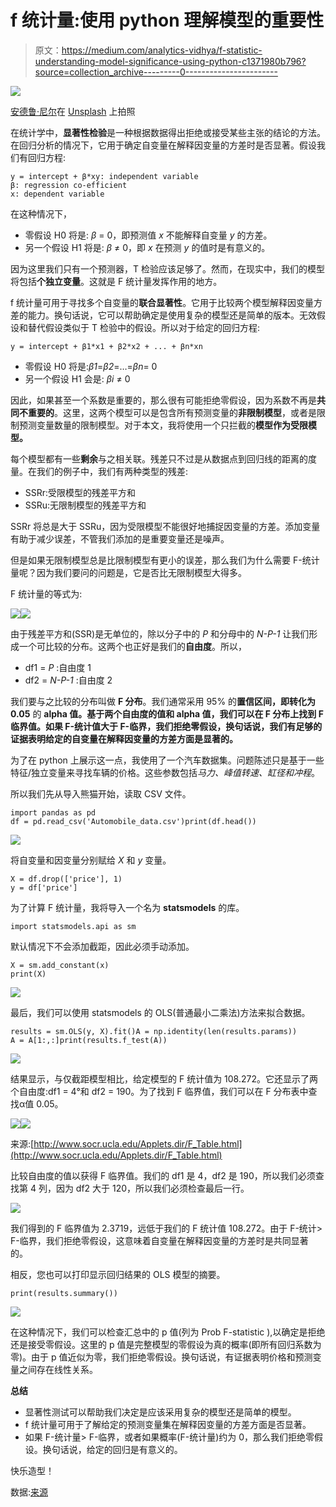 # f 统计量:使用 python 理解模型的重要性

> 原文：<https://medium.com/analytics-vidhya/f-statistic-understanding-model-significance-using-python-c1371980b796?source=collection_archive---------0----------------------->

![](img/76eefadb720ee3fda0876c6e7aa2e128.png)

[安德鲁·尼尔](https://unsplash.com/@andrewtneel?utm_source=unsplash&utm_medium=referral&utm_content=creditCopyText)在 [Unsplash](https://unsplash.com/s/photos/decision?utm_source=unsplash&utm_medium=referral&utm_content=creditCopyText) 上拍照

在统计学中，**显著性检验**是一种根据数据得出拒绝或接受某些主张的结论的方法。在回归分析的情况下，它用于确定自变量在解释因变量的方差时是否显著。假设我们有回归方程:

```
y = intercept + β*xy: independent variable
β: regression co-efficient
x: dependent variable
```

在这种情况下，

*   零假设 H0 将是: *β* = 0，即预测值 *x* 不能解释自变量 *y* 的方差。
*   另一个假设 H1 将是: *β* ≠ 0，即 *x* 在预测 *y* 的值时是有意义的。

因为这里我们只有一个预测器，T 检验应该足够了。然而，在现实中，我们的模型将包括**个独立变量**。这就是 F 统计量发挥作用的地方。

f 统计量可用于寻找多个自变量的**联合显著性**。它用于比较两个模型解释因变量方差的能力。换句话说，它可以帮助确定是使用复杂的模型还是简单的版本。无效假设和替代假设类似于 T 检验中的假设。所以对于给定的回归方程:

```
y = intercept + β1*x1 + β2*x2 + ... + βn*xn
```

*   零假设 H0 将是:*β1*=*β2*=…=*βn*= 0
*   另一个假设 H1 会是: *βi* ≠ 0

因此，如果甚至一个系数是重要的，那么很有可能拒绝零假设，因为系数不再是**共同不重要的**。这里，这两个模型可以是包含所有预测变量的**非限制模型**，或者是限制预测变量数量的限制模型。对于本文，我将使用一个只拦截的**模型作为受限模型。**

每个模型都有一些**剩余**与之相关联。残差只不过是从数据点到回归线的距离的度量。在我们的例子中，我们有两种类型的残差:

*   SSRr:受限模型的残差平方和
*   SSRu:无限制模型的残差平方和

SSRr 将总是大于 SSRu，因为受限模型不能很好地捕捉因变量的方差。添加变量有助于减少误差，不管我们添加的是重要变量还是噪声。

但是如果无限制模型总是比限制模型有更小的误差，那么我们为什么需要 F-统计量呢？因为我们要问的问题是，它是否比无限制模型大得多。

F 统计量的等式为:

![](img/6a12a540838006efee8c42bdec691d3b.png)![](img/9b774433c7c0893a14ff260bbf6d9f67.png)

由于残差平方和(SSR)是无单位的，除以分子中的 *P* 和分母中的 *N-P-1* 让我们形成一个可比较的分布。这两个也正好是我们的**自由度**。所以，

*   df1 = *P* :自由度 1
*   df2 = *N-P-1* :自由度 2

我们要与之比较的分布叫做 **F 分布**。我们通常采用 95% 的**置信区间，即转化为 0.05** 的 **alpha 值。基于两个自由度的值和 alpha 值，我们可以在 F 分布上找到 **F 临界**值。如果 F-统计值大于 F-临界，我们拒绝零假设，换句话说，我们有足够的证据表明给定的自变量在解释因变量的方差方面是显著的。**

为了在 python 上展示这一点，我使用了一个汽车数据集。问题陈述只是基于一些特征/独立变量来寻找车辆的价格。这些参数包括*马力、峰值转速、缸径和冲程*。

所以我们先从导入熊猫开始，读取 CSV 文件。

```
import pandas as pd
df = pd.read_csv('Automobile_data.csv')print(df.head())
```

![](img/07e4944b9f0b8017dc316a85ee285812.png)

将自变量和因变量分别赋给 *X* 和 *y* 变量。

```
X = df.drop(['price'], 1)
y = df['price']
```

为了计算 F 统计量，我将导入一个名为 **statsmodels** 的库。

```
import statsmodels.api as sm
```

默认情况下不会添加截距，因此必须手动添加。

```
X = sm.add_constant(x)
print(X)
```

![](img/9a75c95ce31e8b130335930622dbd77e.png)

最后，我们可以使用 statsmodels 的 OLS(普通最小二乘法)方法来拟合数据。

```
results = sm.OLS(y, X).fit()A = np.identity(len(results.params))
A = A[1:,:]print(results.f_test(A))
```

![](img/fd7329c205318585154145809b1a1bbc.png)

结果显示，与仅截距模型相比，给定模型的 F 统计值为 108.272。它还显示了两个自由度:df1 = 4°和 df2 = 190。为了找到 F 临界值，我们可以在 F 分布表中查找α值 0.05。

![](img/0baa51499eafc78a1dfd6bf5b2327681.png)![](img/07e793e5040a66b4ed5863871123c193.png)

来源:[http://www.socr.ucla.edu/Applets.dir/F_Table.html](http://www.socr.ucla.edu/Applets.dir/F_Table.html)

比较自由度的值以获得 F 临界值。我们的 df1 是 4，df2 是 190，所以我们必须查找第 4 列，因为 df2 大于 120，所以我们必须检查最后一行。

![](img/0b96c0707c38f89669d284efa6aadd16.png)

我们得到的 F 临界值为 2.3719，远低于我们的 F 统计值 108.272。由于 F-统计> F-临界，我们拒绝零假设，这意味着自变量在解释因变量的方差时是共同显著的。

相反，您也可以打印显示回归结果的 OLS 模型的摘要。

```
print(results.summary())
```

![](img/631aa14fcfb2e6e7bab8491ddce476e3.png)

在这种情况下，我们可以检查汇总中的 p 值(列为 Prob F-statistic ),以确定是拒绝还是接受零假设。这里的 p 值是完整模型的零假设为真的概率(即所有回归系数为零)。由于 p 值近似为零，我们拒绝零假设。换句话说，有证据表明价格和预测变量之间存在线性关系。

**总结**

*   显著性测试可以帮助我们决定是应该采用复杂的模型还是简单的模型。
*   f 统计量可用于了解给定的预测变量集在解释因变量的方差方面是否显著。
*   如果 F-统计量> F-临界，或者如果概率(F-统计量)约为 0，那么我们拒绝零假设。换句话说，给定的回归是有意义的。

快乐造型！

数据:[来源](https://www.kaggle.com/toramky/automobile-dataset)